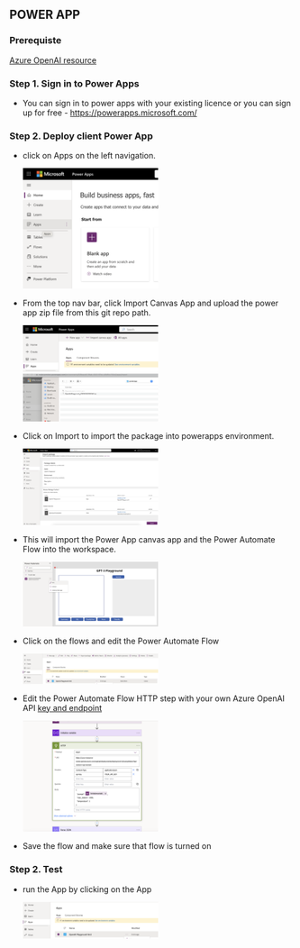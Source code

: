 
## POWER APP

### Prerequiste

[Azure OpenAI resource](https://learn.microsoft.com/en-us/azure/cognitive-services/openai/how-to/create-resource?pivots=web-portal#prerequisites)

### Step 1. Sign in to Power Apps

- You can sign in to power apps with your existing licence or you can sign up for free - https://powerapps.microsoft.com/


### Step 2. Deploy client Power App

- click on Apps on the left navigation. 

  <img src="../../documents/media/powerapp.png" width=50% height=50%>


- From the top nav bar, click Import Canvas App and upload the power app zip file from this git repo path. 


  <img src="../../documents/media/importpowerapp.png" width=50% height=50%>


  <img src="../../documents/media/importpowerappzip.png" width=50% height=50%>


- Click on Import to import the package into powerapps environment. 


  <img src="../../documents/media/importpowerappandflow.png" width=50% height=50%>


- This will import the Power App canvas app and the Power Automate Flow into the workspace. 


  <img src="../../documents/media/openaisummarizationflow.png" width=50% height=50%>


- Click on the flows and edit the Power Automate Flow

  <img src="../../documents/media/editflow.png" width=50% height=50%>


- Edit the Power Automate Flow HTTP step with your own Azure OpenAI API [key and endpoint](https://learn.microsoft.com/en-us/azure/cognitive-services/openai/quickstart?pivots=rest-api#retrieve-key-and-endpoint)


  <img src="../../documents/media/flowchangeapikey.png" width=50% height=50%>


- Save the flow and make sure that flow is turned on


### Step 2. Test

- run the App by clicking on the App

  <img src="../../documents/media/runpowerapp.png" width=50% height=50%>
